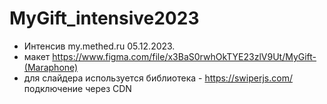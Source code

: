 # MyGift_intensive2023

- Интенсив my.methed.ru 05.12.2023.
- макет https://www.figma.com/file/x3BaS0rwhOkTYE23zlV9Ut/MyGift-(Maraphone)
- для слайдера используется библиотека - https://swiperjs.com/ подключение через CDN
